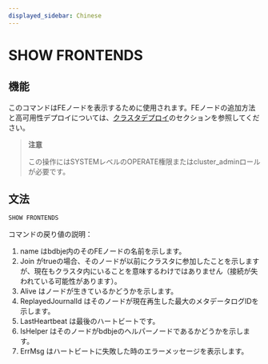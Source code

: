 ```yaml
---
displayed_sidebar: Chinese
---
```


# SHOW FRONTENDS

## 機能

このコマンドはFEノードを表示するために使用されます。FEノードの追加方法と高可用性デプロイについては、[クラスタデプロイ](../../../administration/Deployment.md#部署-fe-高可用集群)のセクションを参照してください。

> **注意**
>
> この操作にはSYSTEMレベルのOPERATE権限またはcluster_adminロールが必要です。

## 文法

```sql
SHOW FRONTENDS
```

コマンドの戻り値の説明：

1. name はbdbje内のそのFEノードの名前を示します。
2. Join がtrueの場合、そのノードが以前にクラスタに参加したことを示しますが、現在もクラスタ内にいることを意味するわけではありません（接続が失われている可能性があります）。
3. Alive はノードが生きているかどうかを示します。
4. ReplayedJournalId はそのノードが現在再生した最大のメタデータログIDを示します。
5. LastHeartbeat は最後のハートビートです。
6. IsHelper はそのノードがbdbjeのヘルパーノードであるかどうかを示します。
7. ErrMsg はハートビートに失敗した時のエラーメッセージを表示します。
